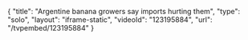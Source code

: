 {
    "title": "Argentine banana growers say imports hurting them",
    "type": "solo",
    "layout": "iframe-static",
    "videoId": "123195884",
    "url": "\/tvpembed\/123195884"
}